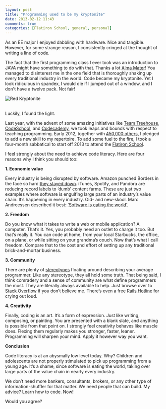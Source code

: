 ```yaml
---
layout: post
title: "Programming used to be my kryptonite"
date: 2013-02-12 11:43
comments: true
categories: [Flatiron School, general, personal]
---
```

<div class='container'>
<p>As an EE major I enjoyed dabbling with hardware. Nice and tangible. However, for some strange reason, I consistently cringed at the thought of writing a line of code. </p>

<p>The fact that the first programming class I ever took was an introduction to JAVA might have something to do with that. Thanks a lot <a href="http://www.kul.com">Alma Mater</a>! You managed to disinterest me in the one field that is thoroughly shaking up every traditional industry in the world. Code became my kryptonite. Yet I look ridiculous in spandex, I would die if I jumped out of a window, and I don't have a twelve pack. Not fair!</p>

<img src="http://www.allmotivated.com/pictures/Demotivational-pictures-red_Kryptonite.jpg" alt="Red Kryptonite">
<br><br>

<p>Luckily, I found the light.</p>

<p>Last year, with the advent of some amazing initiatives like <a href="http://www.teamtreehouse.com">Team Treehouse</a>, <a href="www.codeschool.com">CodeSchool</a>, and <a href="www.codecademy.com">Codecademy</a>, we took leaps and bounds with respect to teaching programming. Early 2012, together with <a href="http://www.codecademy.com/blog/50-make-2013-your-code-year">450,000 others</a>, I pledged to add a new skill to my repertoire. To add some fuel to the fire, I took a four-month sabbatical to start off 2013 to attend the <a href="http://www.flatironschool.com">Flatiron School</a>.</p>

<p>I feel strongly about the need to achieve code literacy. Here are four reasons why I think you should too:</p>
<strong>1. Economic value</strong>
<p>Every industry is being disrupted by software. Amazon punched Borders in the face so hard <a href="http://www.slate.com/articles/business/moneybox/2011/07/readers_without_borders.html">they stayed down</a>. iTunes, Spotify, and Pandora are reducing record labels to ‘dumb’ content farms. These are just two examples where software is engulfing large parts of an industry’s value chain.  It’s happening in every industry. Old- and new-skool. Marc Andreessen described it best: <a href="http://online.wsj.com/article/SB10001424053111903480904576512250915629460.html">‘Software is eating the world’</a>.</p>

<strong>2. Freedom</strong>
<p>Do you know what it takes to write a web or mobile application? A computer. That’s it. Yes, you probably need an outlet to charge it too. But that’s really it. You can code at home, from your local Starbucks, the office, on a plane, or while sitting on your grandma’s couch. Now that’s what I call freedom. Compare that to the cost and effort of setting up any traditional brick-and-mortar business.</p>

<strong>3. Community</strong>
<p>There are plenty of <a href="http://www.hanselman.com/blog/BeyondElvisEinsteinAndMortNewProgrammingStereotypesForWeb20.aspx">stereotypes</a> floating around describing your average programmer. Like any stereotype, they all hold some truth. That being said, I think comradery and a sense of community are what define programmers the most. They are literally always available to help. Just browse over to <a href="http://www.stackoverflow.com">Stack Overflow</a> if you don’t believe me. There’s even a free <a href="http://rails.pockethotline.com/">Rails Hotline</a> for crying out loud.</p>

<strong>4. Creativity</strong>
<p>Finally, coding is an art. It’s a form of expression. Just like writing, composing, or painting. You are presented with a blank slate, and anything is possible from that point on. I strongly feel creativity behaves like muscle does. Flexing them regularly makes you stronger, faster, leaner. Programming will sharpen your mind. Apply it however way you want.</p>


<strong>Conclusion</strong>
<p>Code literacy is at an abysmally low level today. Why? Children and adolescents are not properly stimulated to pick up programming from a young age. It’s a shame, since software is eating the world, taking over large parts of the value chain in nearly every industry.</p>

<p>We don’t need more bankers, consultants, brokers, or any other type of information-shuffler for that matter. We need people that can build. My advice? Learn how to code. Now!</p>

<p>Would you agree?</p>
</div>

